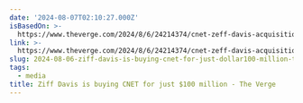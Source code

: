 ```yaml
---
date: '2024-08-07T02:10:27.000Z'
isBasedOn: >-
  https://www.theverge.com/2024/8/6/24214374/cnet-zeff-davis-acquisition-digital-media-100-million
link: >-
  https://www.theverge.com/2024/8/6/24214374/cnet-zeff-davis-acquisition-digital-media-100-million
slug: 2024-08-06-ziff-davis-is-buying-cnet-for-just-dollar100-million-the-verge
tags:
  - media
title: Ziff Davis is buying CNET for just $100 million - The Verge
---
```

 
